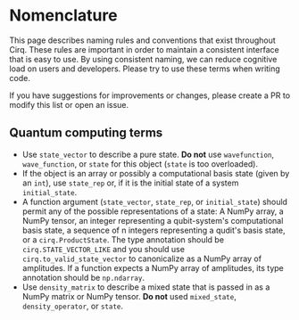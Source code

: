 # Nomenclature

This page describes naming rules and conventions that exist throughout Cirq.
These rules are important in order to maintain a consistent interface that is 
easy to use. By using consistent naming, we can reduce cognitive load on 
users and developers. Please try to use these terms when writing code.

If you have suggestions for improvements or changes, please create a PR 
to modify this list or open an issue.

## Quantum computing terms

*    Use `state_vector` to describe a pure state.  **Do not** use `wavefunction`, 
`wave_function`, or `state` for this object (`state` is too overloaded).  
*    If the object is an array or possibly a computational basis state 
(given by an `int`), use `state_rep` or, if it is the initial state of 
a system `initial_state`.
*    A function argument (`state_vector`, `state_rep`, or `initial_state`)
should permit any of the possible representations of a state: A NumPy
array, a NumPy tensor, an integer representing a qubit-system's computational
basis state, a sequence of n integers representing a qudit's basis state,
or a `cirq.ProductState`. The type annotation should be
`cirq.STATE_VECTOR_LIKE` and you should use `cirq.to_valid_state_vector`
to canonicalize as a NumPy array of amplitudes.
If a function expects a NumPy array of amplitudes, its type annotation
should be `np.ndarray`.
*    Use `density_matrix` to describe a mixed state that is passed in as a NumPy
matrix or NumPy tensor.  **Do not** used `mixed_state`, `density_operator`, or
`state`.
